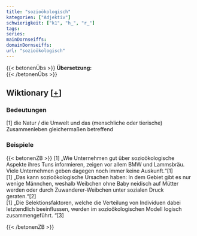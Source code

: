 ```yaml
---
title: "sozioökologisch"
kategorien: ["Adjektiv"]
schwierigkeit: ["k1", "h_", "r_"]
tags:
series:
mainDornseiffs:
domainDornseiffs:
url: "sozioökologisch"
---
```


{{< betonenÜbs >}}
**Übersetzung:**  
{{< /betonenÜbs >}}

## Wiktionary [[+](https://de.wiktionary.org/wiki/sozioökologisch)]

### Bedeutungen
[1] die Natur / die Umwelt und das (menschliche oder tierische) Zusammenleben gleichermaßen betreffend  

### Beispiele
{{< betonenZB >}}
[1] „Wie Unternehmen gut über sozioökologische Aspekte ihres Tuns informieren, zeigen vor allem BMW und Lammsbräu. Viele Unternehmen geben dagegen noch immer keine Auskunft.“[1]  
[1] „Das kann sozioökologische Ursachen haben: In dem Gebiet gibt es nur wenige Männchen, weshalb Weibchen ohne Baby neidisch auf Mütter werden oder durch Zuwanderer-Weibchen unter sozialen Druck geraten.“[2]  
[1] „Die Selektionsfaktoren, welche die Verteilung von Individuen dabei letztendlich beeinflussen, werden im sozioökologischen Modell logisch zusammengeführt. “[3]  

{{< /betonenZB >}}

